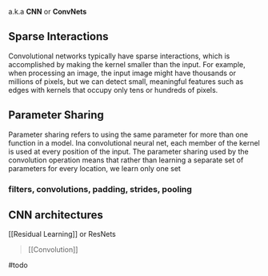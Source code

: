 a.k.a **CNN** or **ConvNets**
## Sparse Interactions
Convolutional networks typically have sparse interactions, which is accomplished by making the kernel smaller than the input. For example, when processing an image, the input image might have thousands or millions of pixels, but we can detect small, meaningful features such as edges with kernels that occupy only tens or hundreds of pixels.
## Parameter Sharing
Parameter sharing refers to using the same parameter for more than one function in a model. Ina convolutional neural net, each member of the kernel is used at every position of the input. The parameter sharing used by the convolution operation means that rather than learning a separate set of parameters for every location, we learn only one set

### filters, convolutions, padding, strides, pooling

## CNN architectures
[[Residual Learning]] or ResNets


> [[Convolution]]

#todo